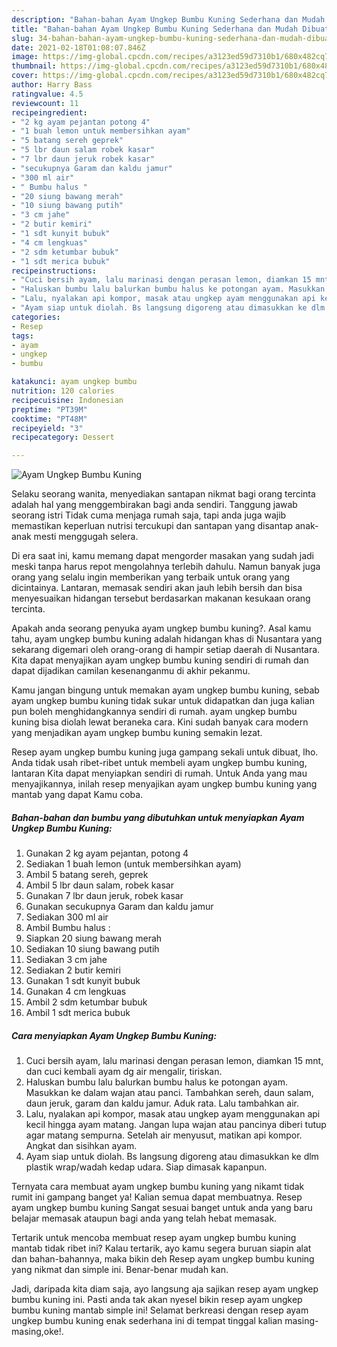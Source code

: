```yaml
---
description: "Bahan-bahan Ayam Ungkep Bumbu Kuning Sederhana dan Mudah Dibuat"
title: "Bahan-bahan Ayam Ungkep Bumbu Kuning Sederhana dan Mudah Dibuat"
slug: 34-bahan-bahan-ayam-ungkep-bumbu-kuning-sederhana-dan-mudah-dibuat
date: 2021-02-18T01:08:07.846Z
image: https://img-global.cpcdn.com/recipes/a3123ed59d7310b1/680x482cq70/ayam-ungkep-bumbu-kuning-foto-resep-utama.jpg
thumbnail: https://img-global.cpcdn.com/recipes/a3123ed59d7310b1/680x482cq70/ayam-ungkep-bumbu-kuning-foto-resep-utama.jpg
cover: https://img-global.cpcdn.com/recipes/a3123ed59d7310b1/680x482cq70/ayam-ungkep-bumbu-kuning-foto-resep-utama.jpg
author: Harry Bass
ratingvalue: 4.5
reviewcount: 11
recipeingredient:
- "2 kg ayam pejantan potong 4"
- "1 buah lemon untuk membersihkan ayam"
- "5 batang sereh geprek"
- "5 lbr daun salam robek kasar"
- "7 lbr daun jeruk robek kasar"
- "secukupnya Garam dan kaldu jamur"
- "300 ml air"
- " Bumbu halus "
- "20 siung bawang merah"
- "10 siung bawang putih"
- "3 cm jahe"
- "2 butir kemiri"
- "1 sdt kunyit bubuk"
- "4 cm lengkuas"
- "2 sdm ketumbar bubuk"
- "1 sdt merica bubuk"
recipeinstructions:
- "Cuci bersih ayam, lalu marinasi dengan perasan lemon, diamkan 15 mnt, dan cuci kembali ayam dg air mengalir, tiriskan."
- "Haluskan bumbu lalu balurkan bumbu halus ke potongan ayam. Masukkan ke dalam wajan atau panci. Tambahkan sereh, daun salam, daun jeruk, garam dan kaldu jamur. Aduk rata. Lalu tambahkan air."
- "Lalu, nyalakan api kompor, masak atau ungkep ayam menggunakan api kecil hingga ayam matang. Jangan lupa wajan atau pancinya diberi tutup agar matang sempurna. Setelah air menyusut, matikan api kompor. Angkat dan sisihkan ayam."
- "Ayam siap untuk diolah. Bs langsung digoreng atau dimasukkan ke dlm plastik wrap/wadah kedap udara. Siap dimasak kapanpun."
categories:
- Resep
tags:
- ayam
- ungkep
- bumbu

katakunci: ayam ungkep bumbu 
nutrition: 120 calories
recipecuisine: Indonesian
preptime: "PT39M"
cooktime: "PT48M"
recipeyield: "3"
recipecategory: Dessert

---
```



![Ayam Ungkep Bumbu Kuning](https://img-global.cpcdn.com/recipes/a3123ed59d7310b1/680x482cq70/ayam-ungkep-bumbu-kuning-foto-resep-utama.jpg)

Selaku seorang wanita, menyediakan santapan nikmat bagi orang tercinta adalah hal yang menggembirakan bagi anda sendiri. Tanggung jawab seorang istri Tidak cuma menjaga rumah saja, tapi anda juga wajib memastikan keperluan nutrisi tercukupi dan santapan yang disantap anak-anak mesti menggugah selera.

Di era  saat ini, kamu memang dapat mengorder masakan yang sudah jadi meski tanpa harus repot mengolahnya terlebih dahulu. Namun banyak juga orang yang selalu ingin memberikan yang terbaik untuk orang yang dicintainya. Lantaran, memasak sendiri akan jauh lebih bersih dan bisa menyesuaikan hidangan tersebut berdasarkan makanan kesukaan orang tercinta. 



Apakah anda seorang penyuka ayam ungkep bumbu kuning?. Asal kamu tahu, ayam ungkep bumbu kuning adalah hidangan khas di Nusantara yang sekarang digemari oleh orang-orang di hampir setiap daerah di Nusantara. Kita dapat menyajikan ayam ungkep bumbu kuning sendiri di rumah dan dapat dijadikan camilan kesenanganmu di akhir pekanmu.

Kamu jangan bingung untuk memakan ayam ungkep bumbu kuning, sebab ayam ungkep bumbu kuning tidak sukar untuk didapatkan dan juga kalian pun boleh menghidangkannya sendiri di rumah. ayam ungkep bumbu kuning bisa diolah lewat beraneka cara. Kini sudah banyak cara modern yang menjadikan ayam ungkep bumbu kuning semakin lezat.

Resep ayam ungkep bumbu kuning juga gampang sekali untuk dibuat, lho. Anda tidak usah ribet-ribet untuk membeli ayam ungkep bumbu kuning, lantaran Kita dapat menyiapkan sendiri di rumah. Untuk Anda yang mau menyajikannya, inilah resep menyajikan ayam ungkep bumbu kuning yang mantab yang dapat Kamu coba.

<!--inarticleads1-->

##### Bahan-bahan dan bumbu yang dibutuhkan untuk menyiapkan Ayam Ungkep Bumbu Kuning:

1. Gunakan 2 kg ayam pejantan, potong 4
1. Sediakan 1 buah lemon (untuk membersihkan ayam)
1. Ambil 5 batang sereh, geprek
1. Ambil 5 lbr daun salam, robek kasar
1. Gunakan 7 lbr daun jeruk, robek kasar
1. Gunakan secukupnya Garam dan kaldu jamur
1. Sediakan 300 ml air
1. Ambil  Bumbu halus :
1. Siapkan 20 siung bawang merah
1. Sediakan 10 siung bawang putih
1. Sediakan 3 cm jahe
1. Sediakan 2 butir kemiri
1. Gunakan 1 sdt kunyit bubuk
1. Gunakan 4 cm lengkuas
1. Ambil 2 sdm ketumbar bubuk
1. Ambil 1 sdt merica bubuk




<!--inarticleads2-->

##### Cara menyiapkan Ayam Ungkep Bumbu Kuning:

1. Cuci bersih ayam, lalu marinasi dengan perasan lemon, diamkan 15 mnt, dan cuci kembali ayam dg air mengalir, tiriskan.
1. Haluskan bumbu lalu balurkan bumbu halus ke potongan ayam. Masukkan ke dalam wajan atau panci. Tambahkan sereh, daun salam, daun jeruk, garam dan kaldu jamur. Aduk rata. Lalu tambahkan air.
1. Lalu, nyalakan api kompor, masak atau ungkep ayam menggunakan api kecil hingga ayam matang. Jangan lupa wajan atau pancinya diberi tutup agar matang sempurna. Setelah air menyusut, matikan api kompor. Angkat dan sisihkan ayam.
1. Ayam siap untuk diolah. Bs langsung digoreng atau dimasukkan ke dlm plastik wrap/wadah kedap udara. Siap dimasak kapanpun.




Ternyata cara membuat ayam ungkep bumbu kuning yang nikamt tidak rumit ini gampang banget ya! Kalian semua dapat membuatnya. Resep ayam ungkep bumbu kuning Sangat sesuai banget untuk anda yang baru belajar memasak ataupun bagi anda yang telah hebat memasak.

Tertarik untuk mencoba membuat resep ayam ungkep bumbu kuning mantab tidak ribet ini? Kalau tertarik, ayo kamu segera buruan siapin alat dan bahan-bahannya, maka bikin deh Resep ayam ungkep bumbu kuning yang nikmat dan simple ini. Benar-benar mudah kan. 

Jadi, daripada kita diam saja, ayo langsung aja sajikan resep ayam ungkep bumbu kuning ini. Pasti anda tak akan nyesel bikin resep ayam ungkep bumbu kuning mantab simple ini! Selamat berkreasi dengan resep ayam ungkep bumbu kuning enak sederhana ini di tempat tinggal kalian masing-masing,oke!.

